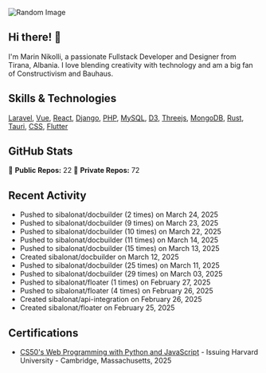 ![Random Image](assets/1.png)
## Hi there! 👋

I'm Marin Nikolli, a passionate Fullstack Developer and Designer from Tirana, Albania. I love blending creativity with technology and am a big fan of Constructivism and Bauhaus.

## Skills & Technologies

[Laravel](https://laravel.com/), [Vue](https://vuejs.org/), [React](https://react.dev/), [Django](https://www.djangoproject.com/), [PHP](https://www.php.net/), [MySQL](https://www.mysql.com/), [D3](https://d3js.org/), [Threejs](https://threejs.org/), [MongoDB](https://www.mongodb.com/?msockid=18f41f88c021681c2a650aaac1546995), [Rust](https://www.rust-lang.org/), [Tauri](https://tauri.app/), [CSS](https://css3.com/), [Flutter](https://flutter.dev/)

## GitHub Stats

🌟 **Public Repos:** 22
🌟 **Private Repos:** 72  

## Recent Activity
- Pushed to sibalonat/docbuilder (2 times) on March 24, 2025
- Pushed to sibalonat/docbuilder (9 times) on March 23, 2025
- Pushed to sibalonat/docbuilder (10 times) on March 22, 2025
- Pushed to sibalonat/docbuilder (11 times) on March 14, 2025
- Pushed to sibalonat/docbuilder (15 times) on March 13, 2025
- Created sibalonat/docbuilder on March 12, 2025
- Pushed to sibalonat/docbuilder (25 times) on March 11, 2025
- Pushed to sibalonat/docbuilder (29 times) on March 03, 2025
- Pushed to sibalonat/floater (1 times) on February 27, 2025
- Pushed to sibalonat/floater (4 times) on February 26, 2025
- Created sibalonat/api-integration on February 26, 2025
- Created sibalonat/floater on February 25, 2025



## Certifications

- [CS50's Web Programming with
Python and JavaScript](https://certificates.cs50.io/faf4470c-c773-489d-bc3e-b0086a8a5404.pdf?size=letter) - Issuing Harvard University - Cambridge, Massachusetts, 2025
